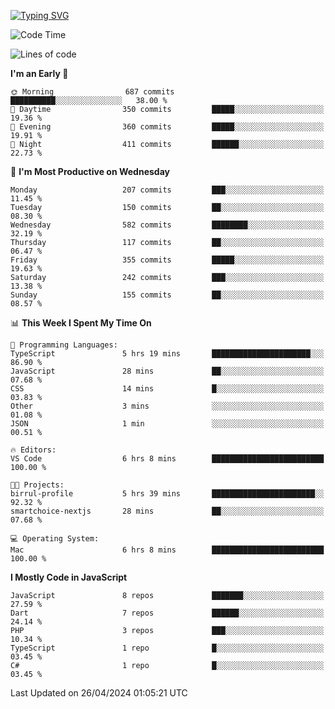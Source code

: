 
<a href="https://git.io/typing-svg"><img src="https://readme-typing-svg.demolab.com?font=Source+Code+Pro&pause=1000&random=false&width=435&lines=Hey+%F0%9F%A5%B6+iam+Yaskraz" alt="Typing SVG" /></a>
<!--START_SECTION:waka-->
![Code Time](http://img.shields.io/badge/Code%20Time-234%20hrs%2020%20mins-blue)

![Lines of code](https://img.shields.io/badge/From%20Hello%20World%20I%27ve%20Written-674.4%20thousand%20lines%20of%20code-blue)

**I'm an Early 🐤** 

```text
🌞 Morning                687 commits         ██████████░░░░░░░░░░░░░░░   38.00 % 
🌆 Daytime                350 commits         █████░░░░░░░░░░░░░░░░░░░░   19.36 % 
🌃 Evening                360 commits         █████░░░░░░░░░░░░░░░░░░░░   19.91 % 
🌙 Night                  411 commits         ██████░░░░░░░░░░░░░░░░░░░   22.73 % 
```
📅 **I'm Most Productive on Wednesday** 

```text
Monday                   207 commits         ███░░░░░░░░░░░░░░░░░░░░░░   11.45 % 
Tuesday                  150 commits         ██░░░░░░░░░░░░░░░░░░░░░░░   08.30 % 
Wednesday                582 commits         ████████░░░░░░░░░░░░░░░░░   32.19 % 
Thursday                 117 commits         ██░░░░░░░░░░░░░░░░░░░░░░░   06.47 % 
Friday                   355 commits         █████░░░░░░░░░░░░░░░░░░░░   19.63 % 
Saturday                 242 commits         ███░░░░░░░░░░░░░░░░░░░░░░   13.38 % 
Sunday                   155 commits         ██░░░░░░░░░░░░░░░░░░░░░░░   08.57 % 
```


📊 **This Week I Spent My Time On** 

```text
💬 Programming Languages: 
TypeScript               5 hrs 19 mins       ██████████████████████░░░   86.90 % 
JavaScript               28 mins             ██░░░░░░░░░░░░░░░░░░░░░░░   07.68 % 
CSS                      14 mins             █░░░░░░░░░░░░░░░░░░░░░░░░   03.83 % 
Other                    3 mins              ░░░░░░░░░░░░░░░░░░░░░░░░░   01.08 % 
JSON                     1 min               ░░░░░░░░░░░░░░░░░░░░░░░░░   00.51 % 

🔥 Editors: 
VS Code                  6 hrs 8 mins        █████████████████████████   100.00 % 

🐱‍💻 Projects: 
birrul-profile           5 hrs 39 mins       ███████████████████████░░   92.32 % 
smartchoice-nextjs       28 mins             ██░░░░░░░░░░░░░░░░░░░░░░░   07.68 % 

💻 Operating System: 
Mac                      6 hrs 8 mins        █████████████████████████   100.00 % 
```

**I Mostly Code in JavaScript** 

```text
JavaScript               8 repos             ███████░░░░░░░░░░░░░░░░░░   27.59 % 
Dart                     7 repos             ██████░░░░░░░░░░░░░░░░░░░   24.14 % 
PHP                      3 repos             ███░░░░░░░░░░░░░░░░░░░░░░   10.34 % 
TypeScript               1 repo              █░░░░░░░░░░░░░░░░░░░░░░░░   03.45 % 
C#                       1 repo              █░░░░░░░░░░░░░░░░░░░░░░░░   03.45 % 
```




 Last Updated on 26/04/2024 01:05:21 UTC
<!--END_SECTION:waka-->
